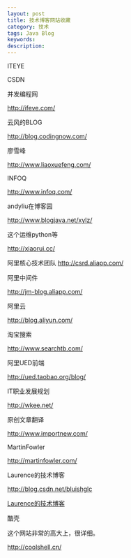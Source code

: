 ```yaml
---
layout: post
title: 技术博客网站收藏
category: 技术
tags: Java Blog
keywords: 
description: 
---
```




ITEYE 

CSDN 

并发编程网

http://ifeve.com/

云风的BLOG

http://blog.codingnow.com/

廖雪峰

http://www.liaoxuefeng.com/

INFOQ 

http://www.infoq.com/

andyliu在博客园

http://www.blogjava.net/xylz/

这个运维python等

http://xiaorui.cc/

阿里核心技术团队
http://csrd.aliapp.com/


阿里中间件

http://jm-blog.aliapp.com/

阿里云

http://blog.aliyun.com/

淘宝搜索

http://www.searchtb.com/


阿里UED前端

http://ued.taobao.org/blog/

IT职业发展规划

http://wkee.net/

原创文章翻译

http://www.importnew.com/

MartinFowler

http://martinfowler.com/

Laurence的技术博客

http://blog.csdn.net/bluishglc

[Laurence的技术博客]( http://blog.csdn.net/bluishglc )

酷壳

这个网站非常的高大上，很详细。

http://coolshell.cn/

